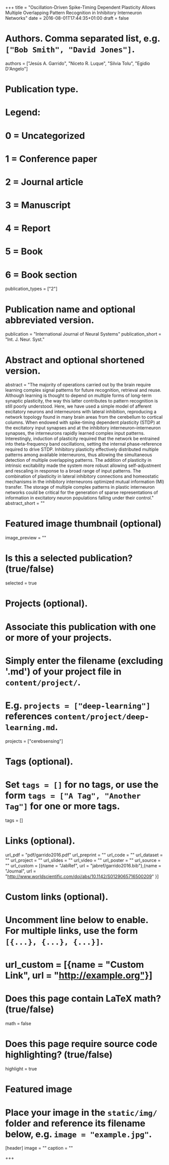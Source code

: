 +++
title = "Oscillation-Driven Spike-Timing Dependent Plasticity Allows Multiple Overlapping Pattern Recognition in Inhibitory Interneuron Networks"
date = 2016-08-01T17:44:35+01:00
draft = false

# Authors. Comma separated list, e.g. `["Bob Smith", "David Jones"]`.
authors = ["Jesús A. Garrido", "Niceto R. Luque", "Silvia Tolu", "Egidio D'Angelo"]

# Publication type.
# Legend:
# 0 = Uncategorized
# 1 = Conference paper
# 2 = Journal article
# 3 = Manuscript
# 4 = Report
# 5 = Book
# 6 = Book section
publication_types = ["2"]

# Publication name and optional abbreviated version.
publication = "International Journal of Neural Systems"
publication_short = "Int. J. Neur. Syst."

# Abstract and optional shortened version.
abstract = "The majority of operations carried out by the brain require learning complex signal patterns for future recognition, retrieval and reuse. Although learning is thought to depend on multiple forms of long-term synaptic plasticity, the way this latter contributes to pattern recognition is still poorly understood. Here, we have used a simple model of afferent excitatory neurons and interneurons with lateral inhibition, reproducing a network topology found in many brain areas from the cerebellum to cortical columns. When endowed with spike-timing dependent plasticity (STDP) at the excitatory input synapses and at the inhibitory interneuron–interneuron synapses, the interneurons rapidly learned complex input patterns. Interestingly, induction of plasticity required that the network be entrained into theta-frequency band oscillations, setting the internal phase-reference required to drive STDP. Inhibitory plasticity effectively distributed multiple patterns among available interneurons, thus allowing the simultaneous detection of multiple overlapping patterns. The addition of plasticity in intrinsic excitability made the system more robust allowing self-adjustment and rescaling in response to a broad range of input patterns. The combination of plasticity in lateral inhibitory connections and homeostatic mechanisms in the inhibitory interneurons optimized mutual information (MI) transfer. The storage of multiple complex patterns in plastic interneuron networks could be critical for the generation of sparse representations of information in excitatory neuron populations falling under their control."
abstract_short = ""

# Featured image thumbnail (optional)
image_preview = ""

# Is this a selected publication? (true/false)
selected = true

# Projects (optional).
#   Associate this publication with one or more of your projects.
#   Simply enter the filename (excluding '.md') of your project file in `content/project/`.
#   E.g. `projects = ["deep-learning"]` references `content/project/deep-learning.md`.
projects = ["cerebsensing"]

# Tags (optional).
#   Set `tags = []` for no tags, or use the form `tags = ["A Tag", "Another Tag"]` for one or more tags.
tags = []

# Links (optional).
url_pdf = "pdf/garrido2016.pdf"
url_preprint = ""
url_code = ""
url_dataset = ""
url_project = ""
url_slides = ""
url_video = ""
url_poster = ""
url_source = ""
url_custom = [{name = "JabRef", url = "jabref/garrido2016.bib"},{name = "Journal", url = "http://www.worldscientific.com/doi/abs/10.1142/S0129065716500209" }]

# Custom links (optional).
#   Uncomment line below to enable. For multiple links, use the form `[{...}, {...}, {...}]`.
# url_custom = [{name = "Custom Link", url = "http://example.org"}]

# Does this page contain LaTeX math? (true/false)
math = false

# Does this page require source code highlighting? (true/false)
highlight = true

# Featured image
# Place your image in the `static/img/` folder and reference its filename below, e.g. `image = "example.jpg"`.
[header]
image = ""
caption = ""

+++

